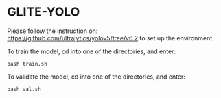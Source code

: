 # GLITE-YOLO

Please follow the instruction on: https://github.com/ultralytics/yolov5/tree/v6.2 to set up the environment. 

To train the model, cd into one of the directories, and enter:

    bash train.sh

To validate the model, cd into one of the directories, and enter:

    bash val.sh 

